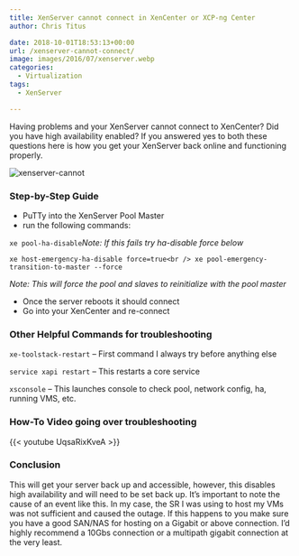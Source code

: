 ```yaml
---
title: XenServer cannot connect in XenCenter or XCP-ng Center
author: Chris Titus

date: 2018-10-01T18:53:13+00:00
url: /xenserver-cannot-connect/
image: images/2016/07/xenserver.webp
categories:
  - Virtualization
tags:
  - XenServer

---
```

Having problems and your XenServer cannot connect to XenCenter? Did you have high availability enabled? If you answered yes to both these questions here is how you get your XenServer back online and functioning properly. <!--more-->

![xenserver-cannot](/images/2018/10/xenserver-cannot-connect.webp)

### Step-by-Step Guide

  * PuTTy into the XenServer Pool Master
  * run the following commands:

`xe pool-ha-disable`_Note: If this fails try ha-disable force below_
  
`xe host-emergency-ha-disable force=true<br />
xe pool-emergency-transition-to-master --force`
  
_Note: This will force the pool and slaves to reinitialize with the pool master_

  * Once the server reboots it should connect
  * Go into your XenCenter and re-connect

### Other Helpful Commands for troubleshooting

`xe-toolstack-restart` &#8211; First command I always try before anything else
  
`service xapi restart` &#8211; This restarts a core service
  
`xsconsole` &#8211; This launches console to check pool, network config, ha, running VMS, etc.

### How-To Video going over troubleshooting

{{< youtube UqsaRixKveA >}}  

### Conclusion

This will get your server back up and accessible, however, this disables high availability and will need to be set back up. It&#8217;s important to note the cause of an event like this. In my case, the SR I was using to host my VMs was not sufficient and caused the outage. If this happens to you make sure you have a good SAN/NAS for hosting on a Gigabit or above connection. I&#8217;d highly recommend a 10Gbs connection or a multipath gigabit connection at the very least.

